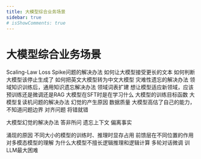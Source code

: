 ```yaml
---
title: 大模型综合业务场景
sidebar: true
# isShowComments: true
---
```

# 大模型综合业务场景

<ClientOnly>
<title-pv/>
</ClientOnly>

Scaling-Law
Loss Spike问题的解决办法
如何让大模型接受更长的文本
如何判断大模型该停止生成了
如何把英文大模型转为中文大模型
灾难性遗忘的解决办法
领域知识训练后，通用知识遗忘解决办法
    领域词表扩建
想让模型适应新领域，应该预训练还是微调还是RAG
大模型在SFT时是在学习什么
大模型的训练目标函数
大模型复读机问题的解决办法
幻觉的产生原因
    数据质量
    大模型高估了自己的能力，不知道问题边界
    对齐问题
    将错就错

大模型幻觉的解决办法
    答非所问
    遗忘上下文
    偏离事实

涌现的原因
不同大小的模型的训练时、推理时显存占用
前馈层在不同位置的作用
对多模态模型的理解
为什么大模型不擅长逻辑推理和逻辑计算
多轮对话微调
训LLM最大困难


<ClientOnly>
  <leave/>
</ClientOnly/>


